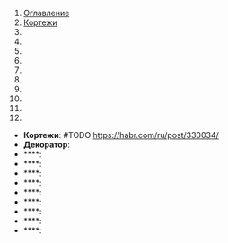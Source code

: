 1. [Оглавление](README.md)
1. [Кортежи](#1)
1. [](#2)
1. [](#3)
1. [](#4)
1. [](#5)
1. [](#6)
1. [](#7)
1. [](#8)
1. [](#9)
1. [](#10)
1. [](#11)

* **Кортежи**: <a name="1"></a> #TODO https://habr.com/ru/post/330034/
* **Декоратор**: <a name="2"></a> 
* ****: <a name="3"></a> 
* ****: <a name="4"></a>
* ****: <a name="5"></a>
* ****: <a name="6"></a>
* ****: <a name="7"></a>
* ****: <a name="8"></a>
* ****: <a name="9"></a>
* ****: <a name="10"></a>
* ****: <a name="11"></a>